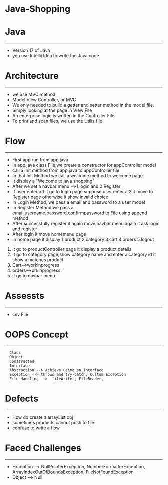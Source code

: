 
# Java-Shopping
# Java
________________________________________________________
- Version 17 of Java
- you use Intellij Idea to write the Java code 

# Architecture
__________________________________________________________________
- we use MVC method
- Model View Controller, or MVC
- We only needed to build a getter and setter method in the model file.
- Simply looking at the page in View File
- An enterprise logic is written in the Controller File.
- To print and scan files, we use the Utiliz file

# Flow
_________________________________________________________________________________________________________________
- First app run from app.java
- In app.java class File,we create a constructor for appController model
- call a Init method from app.java to appController file
- In that Init Method we call a welcome method to welcome page
- It display a "Welcome to java shopping"
- After we set a navbar menu -->1.login and 2.Register
- If user enter a 1 it go to login page suppose user enter a 2 it move to Register page otherwise it show invalid choice
- In Login Method, we pass a email and password to a user model
- In Register Method,we pass a email,username,password,confirmpassword to File using append method
- After successfully register it again move navbar menu again it ask login and register
- After login it move homemenu page
- In home page it display 1.product 2.category 3.cart 4.orders 5.logout
1. it go to productController page it display a product details
2. It go to category page,show category name and enter a category id it show a matches product
3. Cart-->workinprogress
4. orders-->orkinprogress
5. it go to navbar menu

# Assessts
___________________________________
 * csv File

# OOPS Concept
__________________________________________________________________
      Class
      Object
      Constructed
      Interface
      Abstraction --> Achieve using an Interface
      Exception --> throws and try-catch, Custom Exception
      File Handling -->  fileWriter, FileReader, 
  
   

# Defects
____________________________________________________________________________
- How do create a arrayList obj
- sometimes products cannot push to file
- confuse to write a flow


# Faced Challenges 
____________________________________________________________________________________________________________________
  - Exception --> NullPointerException, NumberFormatterException, ArrayIndexOutOfBoundsException, FileNotFoundException
  - Object --> Null











